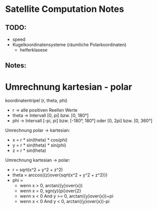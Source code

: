 # Satellite Computation Notes

## TODO:

- speed
- Kugelkoordinatensysteme (räumliche Polarkoordinaten)
  * helferklasese

## Notes:

# Umrechnung kartesian - polar

koordinatentripel (r, theta, phi)

- r -> alle positiven Reellen Werte
- theta -> Intervall [0, pi] bzw. [0, 180°]
- phi -> Intervall [-pi, pi] bzw. [-180°, 180°] oder [0, 2pi] bzw. [0, 360°]

Umrechnung polar ->  kartesian:

- x = r * sin(theta) * cos(phi)
- y = r * sin(theta) * sin(phi)
- z = r * sin(theta)

Umrechnung kartesian -> polar:

- r = sqrt(x^2 + y^2 + z^2)
- theta = arccos({z}over{sqrt(x^2 + y^2 + z^2)})
- phi =
  - wenn x > 0, arctan({y}over{x})
  - wenn x = 0, sgn(y){pi}over{2}
  - wenn x < 0 And y >= 0, arctan({y}over{x})+pi
  - wenn x < 0 And y < 0, arctan({y}over{x})-pi
